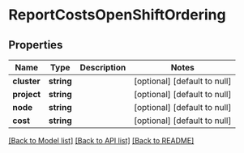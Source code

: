 # ReportCostsOpenShiftOrdering

## Properties
Name | Type | Description | Notes
------------ | ------------- | ------------- | -------------
**cluster** | **string** |  | [optional] [default to null]
**project** | **string** |  | [optional] [default to null]
**node** | **string** |  | [optional] [default to null]
**cost** | **string** |  | [optional] [default to null]

[[Back to Model list]](../README.md#documentation-for-models) [[Back to API list]](../README.md#documentation-for-api-endpoints) [[Back to README]](../README.md)


